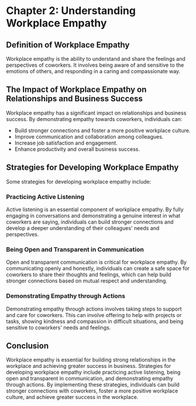 Chapter 2: Understanding Workplace Empathy
==========================================

Definition of Workplace Empathy
-------------------------------

Workplace empathy is the ability to understand and share the feelings and perspectives of coworkers. It involves being aware of and sensitive to the emotions of others, and responding in a caring and compassionate way.

The Impact of Workplace Empathy on Relationships and Business Success
---------------------------------------------------------------------

Workplace empathy has a significant impact on relationships and business success. By demonstrating empathy towards coworkers, individuals can:

* Build stronger connections and foster a more positive workplace culture.
* Improve communication and collaboration among colleagues.
* Increase job satisfaction and engagement.
* Enhance productivity and overall business success.

Strategies for Developing Workplace Empathy
-------------------------------------------

Some strategies for developing workplace empathy include:

### Practicing Active Listening

Active listening is an essential component of workplace empathy. By fully engaging in conversations and demonstrating a genuine interest in what coworkers are saying, individuals can build stronger connections and develop a deeper understanding of their colleagues' needs and perspectives.

### Being Open and Transparent in Communication

Open and transparent communication is critical for workplace empathy. By communicating openly and honestly, individuals can create a safe space for coworkers to share their thoughts and feelings, which can help build stronger connections based on mutual respect and understanding.

### Demonstrating Empathy through Actions

Demonstrating empathy through actions involves taking steps to support and care for coworkers. This can involve offering to help with projects or tasks, showing kindness and compassion in difficult situations, and being sensitive to coworkers' needs and feelings.

Conclusion
----------

Workplace empathy is essential for building strong relationships in the workplace and achieving greater success in business. Strategies for developing workplace empathy include practicing active listening, being open and transparent in communication, and demonstrating empathy through actions. By implementing these strategies, individuals can build stronger connections with coworkers, foster a more positive workplace culture, and achieve greater success in the workplace.
